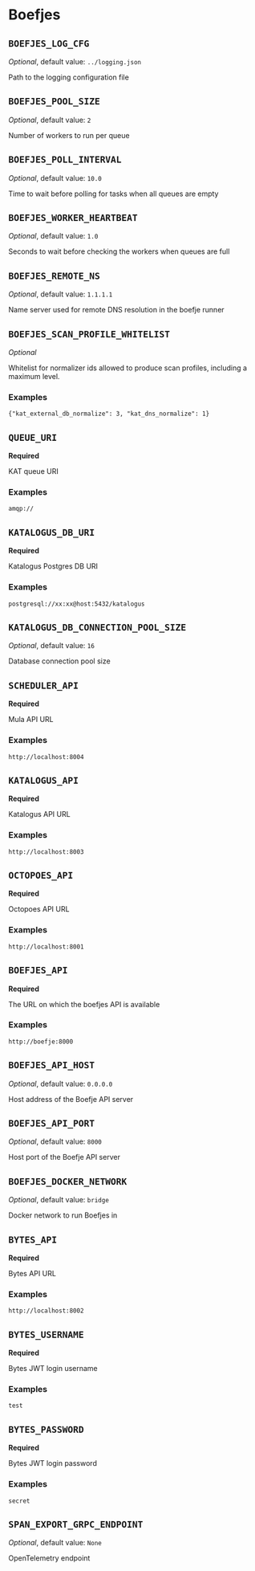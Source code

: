 # Boefjes

## `BOEFJES_LOG_CFG`

_Optional_, default value: `../logging.json`

Path to the logging configuration file

## `BOEFJES_POOL_SIZE`

_Optional_, default value: `2`

Number of workers to run per queue

## `BOEFJES_POLL_INTERVAL`

_Optional_, default value: `10.0`

Time to wait before polling for tasks when all queues are empty

## `BOEFJES_WORKER_HEARTBEAT`

_Optional_, default value: `1.0`

Seconds to wait before checking the workers when queues are full

## `BOEFJES_REMOTE_NS`

_Optional_, default value: `1.1.1.1`

Name server used for remote DNS resolution in the boefje runner

## `BOEFJES_SCAN_PROFILE_WHITELIST`

_Optional_

Whitelist for normalizer ids allowed to produce scan profiles, including a maximum level.

### Examples

`{"kat_external_db_normalize": 3, "kat_dns_normalize": 1}`

## `QUEUE_URI`

**Required**

KAT queue URI

### Examples

`amqp://`

## `KATALOGUS_DB_URI`

**Required**

Katalogus Postgres DB URI

### Examples

`postgresql://xx:xx@host:5432/katalogus`

## `KATALOGUS_DB_CONNECTION_POOL_SIZE`

_Optional_, default value: `16`

Database connection pool size

## `SCHEDULER_API`

**Required**

Mula API URL

### Examples

`http://localhost:8004`

## `KATALOGUS_API`

**Required**

Katalogus API URL

### Examples

`http://localhost:8003`

## `OCTOPOES_API`

**Required**

Octopoes API URL

### Examples

`http://localhost:8001`

## `BOEFJES_API`

**Required**

The URL on which the boefjes API is available

### Examples

`http://boefje:8000`

## `BOEFJES_API_HOST`

_Optional_, default value: `0.0.0.0`

Host address of the Boefje API server

## `BOEFJES_API_PORT`

_Optional_, default value: `8000`

Host port of the Boefje API server

## `BOEFJES_DOCKER_NETWORK`

_Optional_, default value: `bridge`

Docker network to run Boefjes in

## `BYTES_API`

**Required**

Bytes API URL

### Examples

`http://localhost:8002`

## `BYTES_USERNAME`

**Required**

Bytes JWT login username

### Examples

`test`

## `BYTES_PASSWORD`

**Required**

Bytes JWT login password

### Examples

`secret`

## `SPAN_EXPORT_GRPC_ENDPOINT`

_Optional_, default value: `None`

OpenTelemetry endpoint
